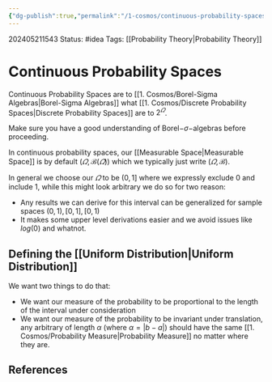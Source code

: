 ```yaml
---
{"dg-publish":true,"permalink":"/1-cosmos/continuous-probability-spaces/"}
---
```


202405211543
Status: #idea
Tags: [[Probability Theory\|Probability Theory]]
# Continuous Probability Spaces
Continuous Probability Spaces are to [[1. Cosmos/Borel-Sigma Algebras\|Borel-Sigma Algebras]] what [[1. Cosmos/Discrete Probability Spaces\|Discrete Probability Spaces]] are to $2^\varOmega$.

Make sure you have a good understanding of Borel$-\sigma-$algebras before proceeding.

In continuous probability spaces, our [[Measurable Space\|Measurable Space]] is by default $(\varOmega, \mathscr B(\varOmega))$ which we typically just write $(\varOmega, \mathscr B)$.

In general we choose our $\varOmega$ to be $(0,1]$ where we expressly exclude $0$ and include $1$, while this might look arbitrary we do so for two reason:
- Any results we can derive for this interval can be generalized for sample spaces $(0,1), [0,1], [0,1)$
- It makes some upper level derivations easier and we avoid issues like $log(0)$ and whatnot.

## Defining the [[Uniform Distribution\|Uniform Distribution]]
We want two things to do that:
- We want our measure of the probability to be proportional to the length of the interval under consideration
- We want our measure of the probability to be invariant under translation, any arbitrary of length $\alpha$ (where $\alpha=|b-a|$) should have the same [[1. Cosmos/Probability Measure\|Probability Measure]] no matter where they are.





## References
